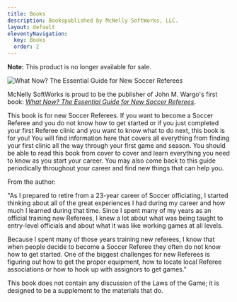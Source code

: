 ```yaml
---
title: Books
description: Bookspublished by McNelly SoftWorks, LLC.
layout: default
eleventyNavigation:
  key: Books
  order: 2
---
```


**Note:** This product is no longer available for sale.

![What Now? The Essential Guide for New Soccer Referees](/images/cover-what-now.png)

McNelly SoftWorks is proud to be the publisher of John M. Wargo's first book: [_What Now? The Essential Guide for New Soccer Referees_](http://www.amazon.com/dp/1419682334/ref=as_li_ss_til?tag=mcnsof-20&camp=213381&creative=390973&linkCode=as4&creativeASIN=1419682334&adid=12Y4X3SSPQ4CCY4M6CYG&&ref-refURL=http%3A%2F%2Fwww.newsoccerref.com%2F "Amazon book page").

This book is for new Soccer Referees. If you want to become a Soccer Referee and you do not know how to get started or if you just completed your first Referee clinic and you want to know what to do next, this book is for you! You will find information here that covers all everything from finding your first clinic all the way through your first game and season. You should be able to read this book from cover to cover and learn everything you need to know as you start your career. You may also come back to this guide periodically throughout your career and find new things that can help you.

From the author:

"As I prepared to retire from a 23-year career of Soccer officiating, I started thinking about all of the great experiences I had during my career and how much I learned during that time. Since I spent many of my years as an official training new Referees, I knew a lot about what was being taught to entry-level officials and about what it was like working games at all levels.

Because I spent many of those years training new referees, I know that when people decide to become a Soccer Referee they often do not know how to get started. One of the biggest challenges for new Referees is figuring out how to get the proper equipment, how to locate local Referee associations or how to hook up with assignors to get games."

This book does not contain any discussion of the Laws of the Game; it is designed to be a supplement to the materials that do. 
